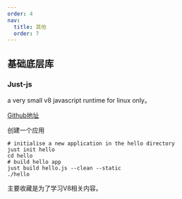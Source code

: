 ```yaml
---
order: 4
nav:
  title: 其他
  order: 7
---
```


## 基础底层库

### Just-js 

a very small v8 javascript runtime for linux only。

[Github地址](https://github.com/just-js/just)

创建一个应用
```
# initialise a new application in the hello directory
just init hello
cd hello
# build hello app
just build hello.js --clean --static
./hello
```

主要收藏是为了学习V8相关内容。